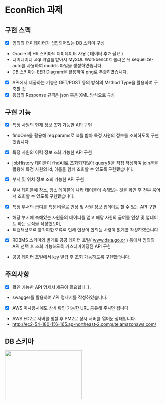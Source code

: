# EconRich 과제

## 구현 스펙
* [X] 임의의 더미데이터가 삽입되어있는 DB 스키마 구성
 * Oracle 의 HR 스키마의 더미데이터 사용 ( 데이터 추가 필요 )
 * 더미데이터 .sql 파일을 받아서 MySQL Workbench로 불러온 뒤 sequelize-auto를 사용하여 models 파일을 생성하였습니다.
 * DB 스키마는 EER Diagram을 활용하여 png로 추출하였습니다.
* [X] API에서 제공하는 기능은 GET/POST 등의 방식의 Method Type을 활용하여 구축할 것
* [X] 응답의 Response 규격은 json 혹은 XML 방식으로 구성

## 구현 기능
* [X] 특정 사원의 현재 정보 조회 가능한 API 구현
 * findOne을 활용해 req.params로 id를 받아 특정 사원의 정보를 조회하도록 구현했습니다.
* [X] 특정 사원의 이력 정보 조회 가능한 API 구현
 * jobHistory 테이블이 findAll로 조회되지않아 query문을 직접 작성하여 join문을 활용해 특정 사원의 id, 이름을 함께 조회할 수 있도록 구현했습니다. 
* [X] 부서 및 위치 정보 조회 가능한 API 구현
 * 부서 테이블에 장소, 장소 테이블에 나라 테이블이 속해있는 것을 확인 후 전부 묶어서 조회할 수 있도록 구현했습니다.
* [X] 특정 부서의 급여를 특정 비율로 인상 및 사원 정보 업데이트 할 수 있는 API 구현
 * 해당 부서에 속해있는 사원들의 데이터를 얻고 해당 사원의 급여를 인상 및 업데이트 하는 로직을 작성했으며,
 * 트랜잭션으로 불가피한 오류로 인해 인상이 안되는 사람이 없게끔 작성하였습니다.
* [X] RDBMS 스키마와 별개로 공공 데이터 포털( www.data.go.or ) 등에서 임의의 API 선택 후 조회 가능하도록 커스터마이징된 API 구현
 * 공공 데이터 포털에서 key 발급 후 조회 가능하도록 구현했습니다.
## 주의사항
* [X] 확인 가능한 API 명세서 제공이 필요합니다.
 * swagger를 활용하여 API 명세서를 작성하였습니다.
* [X] AWS 미사용시에도 상시 확인 가능한 URL 공유해 주시면 됩니다
 * AWS EC2로 서버를 창설 후 PM2로 상시 서버를 열어둔 상태입니다.
 * http://ec2-54-180-156-165.ap-northeast-2.compute.amazonaws.com/


## DB 스키마
<img src="https://user-images.githubusercontent.com/95732945/219212458-934b3742-98f6-4345-b35b-616a45a2899c.png" width="70%" height='20%' />
